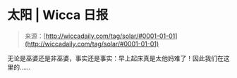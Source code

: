 <!--yml

category: 未分类

date: 2024-06-12 18:25:56

-->

# 太阳 | Wicca 日报

> 来源：[http://wiccadaily.com/tag/solar/#0001-01-01](http://wiccadaily.com/tag/solar/#0001-01-01)

无论是巫婆还是非巫婆，事实还是事实：早上起床真是太他妈难了！因此我们在这里的……

